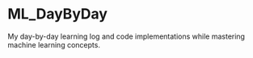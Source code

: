 # ML_DayByDay
My day-by-day learning log and code implementations while mastering machine learning concepts.
